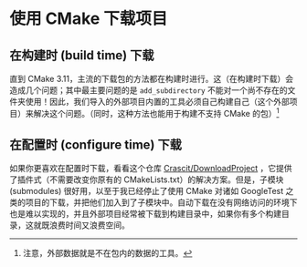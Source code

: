 # 使用 CMake 下载项目

## 在构建时 (build time) 下载

直到 CMake 3.11，主流的下载包的方法都在构建时进行。这（在构建时下载）会造成几个问题；其中最主要问题的是 `add_subdirectory` 不能对一个尚不存在的文件夹使用！因此，我们导入的外部项目内置的工具必须自己构建自己（这个外部项目）来解决这个问题。（同时，这种方法也能用于构建不支持 CMake 的包）[^1]

[^1]: 注意，外部数据就是不在包内的数据的工具。

## 在配置时 (configure time) 下载

如果你更喜欢在配置时下载，看看这个仓库 [Crascit/DownloadProject](https://github.com/Crascit/DownloadProject) ，它提供了插件式（不需要改变你原有的 CMakeLists.txt）的解决方案。但是，子模块 (submodules) 很好用，以至于我已经停止了使用 CMake 对诸如 GoogleTest 之类的项目的下载，并把他们加入到了子模块中。自动下载在没有网络访问的环境下也是难以实现的，并且外部项目经常被下载到构建目录中，如果你有多个构建目录，这就既浪费时间又浪费空间。
